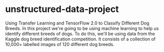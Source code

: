 # unstructured-data-project
Using Transfer Learning and TensorFlow 2.0 to Classify Different Dog Breeds.
In this project we're going to be using machine learning to help us identify different breeds of dogs.
To do this, we'll be using data from the Kaggle dog breed identification competition. It consists of a collection of 10,000+ labelled images of 120 different dog breeds.
